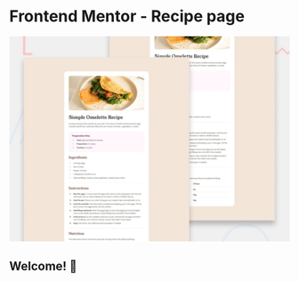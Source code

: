 # Frontend Mentor - Recipe page

![Design preview for the Recipe page coding challenge](./design/desktop-preview.jpg)

## Welcome! 👋